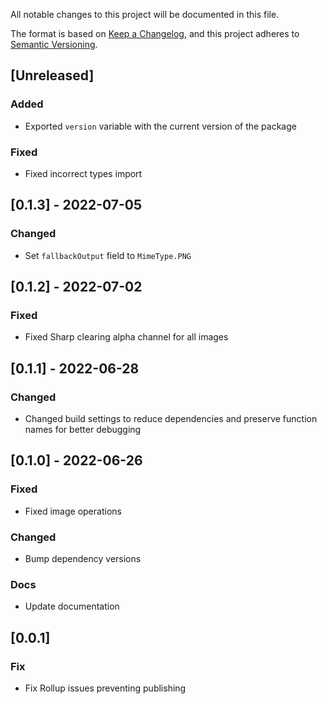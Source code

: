 All notable changes to this project will be documented in this file.

The format is based on [Keep a Changelog](https://keepachangelog.com/en/1.0.0/),
and this project adheres to [Semantic Versioning](https://semver.org/spec/v2.0.0.html).

## [Unreleased]

### Added

- Exported `version` variable with the current version of the package

### Fixed

- Fixed incorrect types import

## [0.1.3] - 2022-07-05

### Changed

- Set `fallbackOutput` field to `MimeType.PNG`

## [0.1.2] - 2022-07-02

### Fixed

- Fixed Sharp clearing alpha channel for all images

## [0.1.1] - 2022-06-28

### Changed

- Changed build settings to reduce dependencies and preserve function names for better debugging

## [0.1.0] - 2022-06-26

### Fixed

- Fixed image operations

### Changed

- Bump dependency versions

### Docs

- Update documentation

## [0.0.1]

### Fix

- Fix Rollup issues preventing publishing
